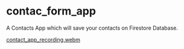 # contac_form_app

A Contacts App which will save your contacts on Firestore Database.


[contact_app_recording.webm](https://github.com/Nakulp07/contact_form_app/assets/100123771/1434ccc4-5788-4de7-acb2-6317b2865473)
